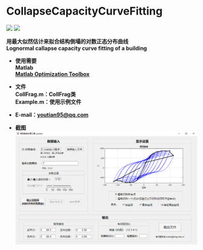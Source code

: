 # CollapseCapacityCurveFitting

<img src="https://img.shields.io/badge/platforms-win10-brightgreen"> <b>
<img src="https://img.shields.io/badge/license-GPL(3.0)-blue"> <br>

用最大似然估计来拟合结构倒塌的对数正态分布曲线<br>
Lognormal callapse capacity curve fitting of a building

* 使用需要<br>
  Matlab<br>
  [Matlab Optimization Toolbox](https://www.mathworks.com/products/optimization.html) 

* 文件<br>
  CollFrag.m：CollFrag类<br>
  Example.m：使用示例文件

* E-mail：youtian95@qq.com

* 截图<br>
![image](https://github.com/youtian95/CurveSkeletons/blob/master/snapshot.png)
